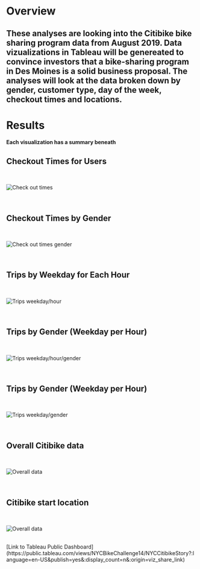# Overview
## These analyses are looking into the Citibike bike sharing program data from August 2019. Data vizualizations in Tableau will be genereated to convince investors that a bike-sharing program in Des Moines is a solid business proposal. The analyses will look at the data broken down by gender, customer type, day of the week, checkout times and locations.

# Results

#### Each visualization has a summary beneath

## Checkout Times for Users
<br/>

![Check out times](/Resources/Checkout_times_for_users.png) 

<br/>

## Checkout Times by Gender
<br/>

![Check out times gender](/Resources/Checkout_times_gender.png) 

<br/>

## Trips by Weekday for Each Hour
<br/>

![Trips weekday/hour](/Resources/Trips_weekday_hour.png) 

<br/>

## Trips by Gender (Weekday per Hour)
<br/>

![Trips weekday/hour/gender](/Resources/Trips_weekday_hour_gender.png) 

<br/>

## Trips by Gender (Weekday per Hour)
<br/>

![Trips weekday/gender](/Resources/User_trips_gender_weekday.png) 

<br/>

## Overall Citibike data
<br/>

![Overall data](/Resources/Overall.png) 

<br/>

## Citibike start location
<br/>

![Overall data](/Resources/Locations.png) 

<br/>
[Link to Tableau Public Dashboard] (https://public.tableau.com/views/NYCBikeChallenge14/NYCCitibikeStory?:language=en-US&publish=yes&:display_count=n&:origin=viz_share_link)